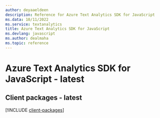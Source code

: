 ```yaml
---
author: deyaaeldeen
description: Reference for Azure Text Analytics SDK for JavaScript
ms.data: 10/11/2022
ms.service: textanalytics
title: Azure Text Analytics SDK for JavaScript
ms.devlang: javascript
ms.author: dealmaha
ms.topic: reference
---
```

# Azure Text Analytics SDK for JavaScript - latest

## Client packages - latest
[!INCLUDE [client-packages](text-analytics-client-index.md)]